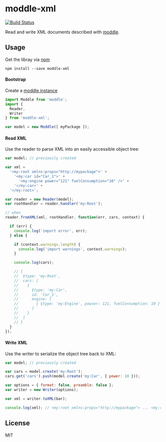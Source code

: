 # moddle-xml

[![Build Status](https://travis-ci.org/bpmn-io/moddle-xml.svg?branch=master)](https://travis-ci.org/bpmn-io/moddle-xml)

Read and write XML documents described with [moddle](https://github.com/bpmn-io/moddle).


## Usage

Get the libray via [npm](http://npmjs.org)

```
npm install --save moddle-xml
```


#### Bootstrap

Create a [moddle instance](https://github.com/bpmn-io/moddle)

```javascript
import Moddle from 'moddle';
import {
  Reader,
  Writer
} from 'moddle-xml';

var model = new Moddle([ myPackage ]);
```


#### Read XML

Use the reader to parse XML into an easily accessible object tree:

```javascript
var model; // previously created

var xml =
  '<my:root xmlns:props="http://mypackage">' +
    '<my:car id="Car_1">' +
      '<my:engine power="121" fuelConsumption="10" />' +
    '</my:car>' +
  '</my:root>';

var reader = new Reader(model);
var rootHandler = reader.handler('my:Root');

// when
reader.fromXML(xml, rootHandler, function(err, cars, context) {

  if (err) {
    console.log('import error', err);
  } else {

    if (context.warnings.length) {
      console.log('import warnings', context.warnings);
    }

    console.log(cars);

    // {
    //  $type: 'my:Root',
    //  cars: [
    //    {
    //      $type: 'my:Car',
    //      id: 'Car_1',
    //      engine: [
    //        { $type: 'my:Engine', powser: 121, fuelConsumption: 10 }
    //      ]
    //    }
    //  ]
    // }
  }
});
```


#### Write XML

Use the writer to serialize the object tree back to XML:

```javascript
var model; // previously created

var cars = model.create('my:Root');
cars.get('cars').push(model.create('my:Car', { power: 10 }));

var options = { format: false, preamble: false };
var writer = new Writer(options);

var xml = writer.toXML(bar);

console.log(xml); // <my:root xmlns:props="http://mypackage"> ... <my:car power="10" /></my:root>
```

## License

MIT
